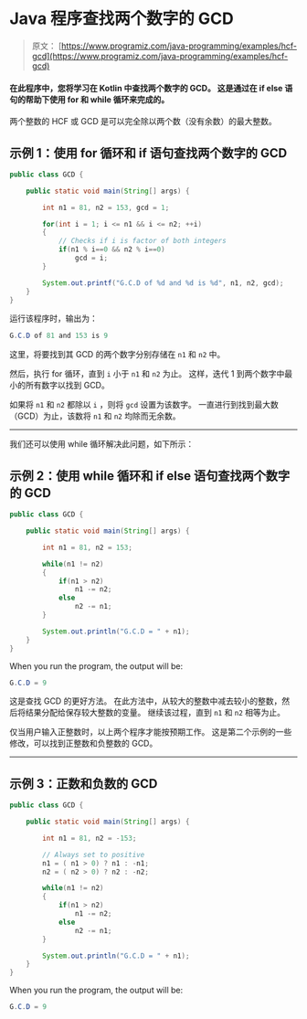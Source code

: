# Java 程序查找两个数字的 GCD

> 原文： [https://www.programiz.com/java-programming/examples/hcf-gcd](https://www.programiz.com/java-programming/examples/hcf-gcd)

#### 在此程序中，您将学习在 Kotlin 中查找两个数字的 GCD。 这是通过在 if else 语句的帮助下使用 for 和 while 循环来完成的。

两个整数的 HCF 或 GCD 是可以完全除以两个数（没有余数）的最大整数。

## 示例 1：使用 for 循环和 if 语句查找两个数字的 GCD

```java
public class GCD {

    public static void main(String[] args) {

        int n1 = 81, n2 = 153, gcd = 1;

        for(int i = 1; i <= n1 && i <= n2; ++i)
        {
            // Checks if i is factor of both integers
            if(n1 % i==0 && n2 % i==0)
                gcd = i;
        }

        System.out.printf("G.C.D of %d and %d is %d", n1, n2, gcd);
    }
}
```

运行该程序时，输出为：

```java
G.C.D of 81 and 153 is 9
```

这里，将要找到其 GCD 的两个数字分别存储在 `n1` 和 `n2` 中。

然后，执行 for 循环，直到 `i` 小于 `n1` 和 `n2` 为止。 这样，迭代 1 到两个数字中最小的所有数字以找到 GCD。

如果将 `n1` 和 `n2` 都除以 `i` ，则将 `gcd` 设置为该数字。 一直进行到找到最大数（GCD）为止，该数将 `n1` 和 `n2` 均除而无余数。

* * *

我们还可以使用 while 循环解决此问题，如下所示：

## 示例 2：使用 while 循环和 if else 语句查找两个数字的 GCD

```java
public class GCD {

    public static void main(String[] args) {

        int n1 = 81, n2 = 153;

        while(n1 != n2)
        {
            if(n1 > n2)
                n1 -= n2;
            else
                n2 -= n1;
        }

        System.out.println("G.C.D = " + n1);
    }
}
```

When you run the program, the output will be:

```java
G.C.D = 9
```

这是查找 GCD 的更好方法。 在此方法中，从较大的整数中减去较小的整数，然后将结果分配给保存较大整数的变量。 继续该过程，直到 `n1` 和 `n2` 相等为止。

仅当用户输入正整数时，以上两个程序才能按预期工作。 这是第二个示例的一些修改，可以找到正整数和负整数的 GCD。

* * *

## 示例 3：正数和负数的 GCD

```java
public class GCD {

    public static void main(String[] args) {

        int n1 = 81, n2 = -153;

        // Always set to positive
        n1 = ( n1 > 0) ? n1 : -n1;
        n2 = ( n2 > 0) ? n2 : -n2;

        while(n1 != n2)
        {
            if(n1 > n2)
                n1 -= n2;
            else
                n2 -= n1;
        }

        System.out.println("G.C.D = " + n1);
    }
}
```

When you run the program, the output will be:

```java
G.C.D = 9
```